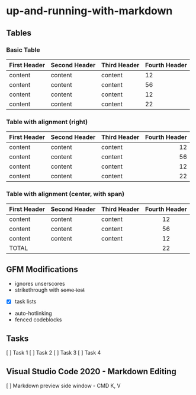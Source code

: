 # up-and-running-with-markdown

## Tables 

### Basic Table 
First Header | Second Header | Third Header | Fourth Header
----- | ----- | ----- | ----- 
content | content | content | 12
content | content | content | 56
content | content | content | 12
content | content | content | 22

### Table with alignment (right)
First Header | Second Header | Third Header | Fourth Header
----- | ----- | ----- | -----: 
content | content | content | 12
content | content | content | 56
content | content | content | 12
content | content | content | 22

### Table with alignment (center, with span)
First Header | Second Header | Third Header | Fourth Header
----- | ----- | ----- | :-----: 
content | content | content | 12
content | content | content | 56
content | content | content | 12
TOTAL ||| 22


## GFM Modifications

* ignores unserscores
* strikethrough with ~~some test~~
* [x] task lists
* auto-hotlinking
* fenced codeblocks

## Tasks

[ ] Task 1
[ ] Task 2
[ ] Task 3
[ ] Task 4


## Visual Studio Code 2020 - Markdown Editing

[ ] Markdown preview side window - CMD K, V


